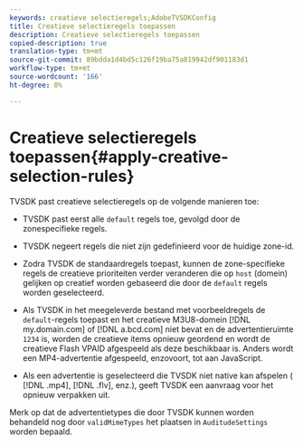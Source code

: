 ```yaml
---
keywords: creatieve selectieregels;AdobeTVSDKConfig
title: Creatieve selectieregels toepassen
description: Creatieve selectieregels toepassen
copied-description: true
translation-type: tm+mt
source-git-commit: 89bdda1d4bd5c126f19ba75a819942df901183d1
workflow-type: tm+mt
source-wordcount: '166'
ht-degree: 0%

---
```



# Creatieve selectieregels toepassen{#apply-creative-selection-rules}

TVSDK past creatieve selectieregels op de volgende manieren toe:

* TVSDK past eerst alle `default` regels toe, gevolgd door de zonespecifieke regels.
* TVSDK negeert regels die niet zijn gedefinieerd voor de huidige zone-id.
* Zodra TVSDK de standaardregels toepast, kunnen de zone-specifieke regels de creatieve prioriteiten verder veranderen die op `host` (domein) gelijken op creatief worden gebaseerd die door de `default` regels worden geselecteerd.

* Als TVSDK in het meegeleverde bestand met voorbeeldregels de `default`-regels toepast en het creatieve M3U8-domein [!DNL my.domain.com] of [!DNL a.bcd.com] niet bevat en de advertentieruimte `1234` is, worden de creatieve items opnieuw geordend en wordt de creatieve Flash VPAID afgespeeld als deze beschikbaar is. Anders wordt een MP4-advertentie afgespeeld, enzovoort, tot aan JavaScript.

* Als een advertentie is geselecteerd die TVSDK niet native kan afspelen ( [!DNL .mp4], [!DNL .flv], enz.), geeft TVSDK een aanvraag voor het opnieuw verpakken uit.

Merk op dat de advertentietypes die door TVSDK kunnen worden behandeld nog door `validMimeTypes` het plaatsen in `AuditudeSettings` worden bepaald.
